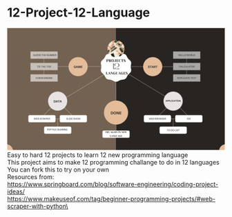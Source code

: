# 12-Project-12-Language
![erengun.me](https://github.com/Erengun/12-Project-12-Language/blob/main/ProjectMap.png)
Easy to hard 12 projects to learn 12 new programming language\
This project aims to make 12 programming challange to do in 12 languages\
You can fork this to try on your own\
Resources from:\
https://www.springboard.com/blog/software-engineering/coding-project-ideas/ \
https://www.makeuseof.com/tag/beginner-programming-projects/#web-scraper-with-python\
